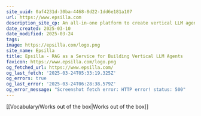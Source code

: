 ```yaml
---
site_uuid: 0af4231d-30ba-4468-8d22-1dd6e181a107
url: https://www.epsilla.com
description_site_cp: An all-in-one platform to create vertical LLM agents powered by your private data and knowledge.
date_created: 2025-03-10
date_modified: 2025-03-24
tags: 
image: https://epsilla.com/logo.png
site_name: Epsilla
title: Epsilla - RAG as a Service for Building Vertical LLM Agents
favicon: https://www.epsilla.com/logo.png
og_fetched_url: https://www.epsilla.com/
og_last_fetch: '2025-03-24T05:33:19.325Z'
og_errors: true
og_last_error: '2025-03-24T06:28:38.579Z'
og_error_message: "Screenshot fetch error: HTTP error! status: 500"
---
```

[[Vocabulary/Works out of the box|Works out of the box]]

